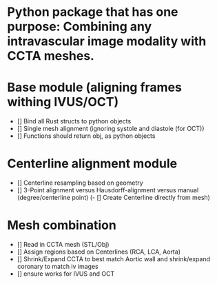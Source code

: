 # Python package that has one purpose: Combining any intravascular image modality with CCTA meshes.
# Base module (aligning frames withing IVUS/OCT)
- [] Bind all Rust structs to python objects
- [] Single mesh alignment (ignoring systole and diastole (for OCT))
- [] Functions should return obj, as python objects

# Centerline alignment module
- [] Centerline resampling based on geometry
- [] 3-Point alignment versus Hausdorff-alignment versus manual (degree/centerline point)
(- [] Create Centerline directly from mesh)

# Mesh combination
- [] Read in CCTA mesh (STL/Obj)
- [] Assign regions based on Centerlines (RCA, LCA, Aorta)
- [] Shrink/Expand CCTA to best match Aortic wall and shrink/expand coronary to match iv images
- [] ensure works for IVUS and OCT